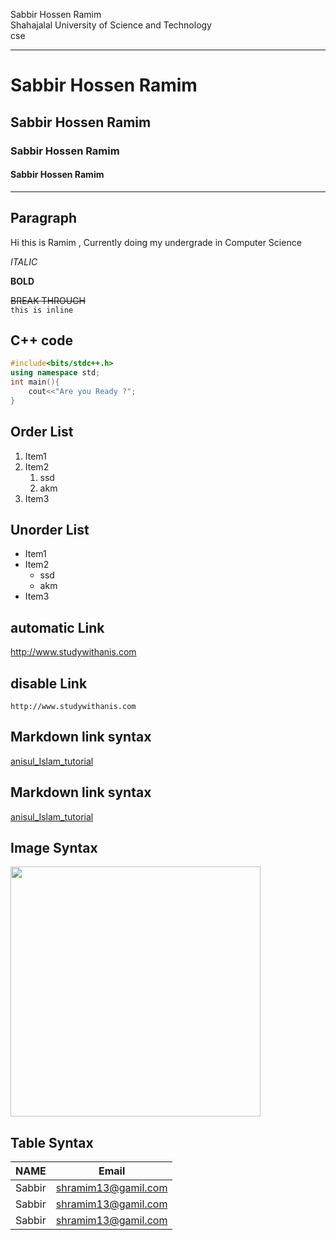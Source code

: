 <!--markdown tutorial-->
Sabbir Hossen Ramim </br>
Shahajalal University of Science and Technology  
cse  

---
# Sabbir Hossen Ramim  

## Sabbir Hossen Ramim    

### Sabbir Hossen Ramim  


#### Sabbir Hossen Ramim  
---  



## Paragraph  

<p>
Hi this is Ramim , Currently doing my undergrade in Computer Science 
</p>

_ITALIC_  

__BOLD__  

~~BREAK THROUGH~~  
`this is inline`  

## C++ code
``` c++
#include<bits/stdc++.h>
using namespace std;
int main(){
    cout<<"Are you Ready ?";  
}
```  

## Order List
1. Item1
2. Item2
    1. ssd
    2. akm  
3. Item3   

## Unorder List  

- Item1
- Item2
    - ssd
    - akm  
- Item3   

## automatic Link  
http://www.studywithanis.com

## disable Link  
`http://www.studywithanis.com`

## Markdown link syntax  

[anisul_Islam_tutorial](
http://www.studywithanis.com
)  

## Markdown link syntax  

[anisul_Islam_tutorial][websitelink]  

<!-- all link is here -->
[websitelink]:
http://www.studywithanis.com


## Image Syntax  

<img src=" C\\Users\\shram\\Desktop\\stat.jpg" width ="400" />  

## Table Syntax  
| NAME | Email|
|---|---|
|Sabbir|shramim13@gamil.com|
|Sabbir|shramim13@gamil.com|
|Sabbir|shramim13@gamil.com|  



